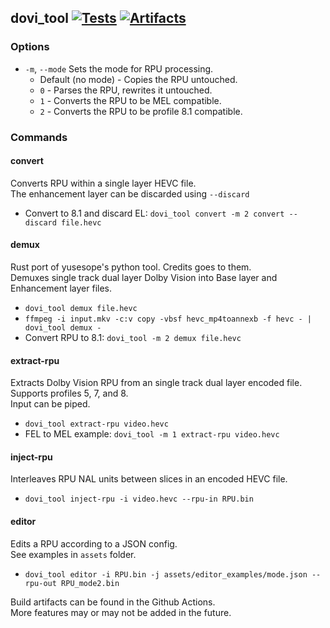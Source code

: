 ## dovi_tool [![Tests](https://github.com/quietvoid/dovi_tool/workflows/Tests/badge.svg)](https://github.com/quietvoid/dovi_tool/actions?query=workflow%3ATests) [![Artifacts](https://github.com/quietvoid/dovi_tool/workflows/Artifacts/badge.svg)](https://github.com/quietvoid/dovi_tool/actions?query=workflow%3AArtifacts)
### Options
* `-m`, `--mode` Sets the mode for RPU processing.
  * Default (no mode) - Copies the RPU untouched.
  * `0` - Parses the RPU, rewrites it untouched.
  * `1` - Converts the RPU to be MEL compatible.
  * `2` - Converts the RPU to be profile 8.1 compatible.

### Commands

#### convert
Converts RPU within a single layer HEVC file.  
The enhancement layer can be discarded using `--discard`

* Convert to 8.1 and discard EL: `dovi_tool convert -m 2 convert --discard file.hevc`
#### demux
Rust port of yusesope's python tool. Credits goes to them.  
Demuxes single track dual layer Dolby Vision into Base layer and Enhancement layer files.

* `dovi_tool demux file.hevc`
* `ffmpeg -i input.mkv -c:v copy -vbsf hevc_mp4toannexb -f hevc - | dovi_tool demux -`
* Convert RPU to 8.1: `dovi_tool -m 2 demux file.hevc`

#### extract-rpu
Extracts Dolby Vision RPU from an single track dual layer encoded file.
Supports profiles 5, 7, and 8.  
Input can be piped.

* `dovi_tool extract-rpu video.hevc`
* FEL to MEL example: `dovi_tool -m 1 extract-rpu video.hevc`

#### inject-rpu
Interleaves RPU NAL units between slices in an encoded HEVC file.

* `dovi_tool inject-rpu -i video.hevc --rpu-in RPU.bin`

#### editor
Edits a RPU according to a JSON config.  
See examples in `assets` folder.

* `dovi_tool editor -i RPU.bin -j assets/editor_examples/mode.json --rpu-out RPU_mode2.bin`

Build artifacts can be found in the Github Actions.  
More features may or may not be added in the future.
